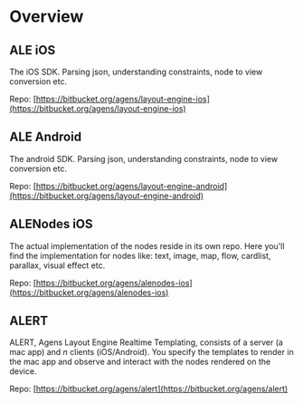 Overview
========

## ALE iOS

The iOS SDK. Parsing json, understanding constraints, node to view conversion etc.

Repo: [https://bitbucket.org/agens/layout-engine-ios](https://bitbucket.org/agens/layout-engine-ios)

## ALE Android

The android SDK. Parsing json, understanding constraints, node to view conversion etc.

Repo: [https://bitbucket.org/agens/layout-engine-android](https://bitbucket.org/agens/layout-engine-android)

## ALENodes iOS

The actual implementation of the nodes reside in its own repo. Here you'll find the implementation for nodes like: text, image, map, flow, cardlist, parallax, visual effect etc.

Repo: [https://bitbucket.org/agens/alenodes-ios](https://bitbucket.org/agens/alenodes-ios)

## ALERT

ALERT, Agens Layout Engine Realtime Templating, consists of a server (a mac app) and *n* clients (iOS/Android). You specify the templates to render in the mac app and observe and interact with the nodes rendered on the device.

Repo: [https://bitbucket.org/agens/alert](https://bitbucket.org/agens/alert)

